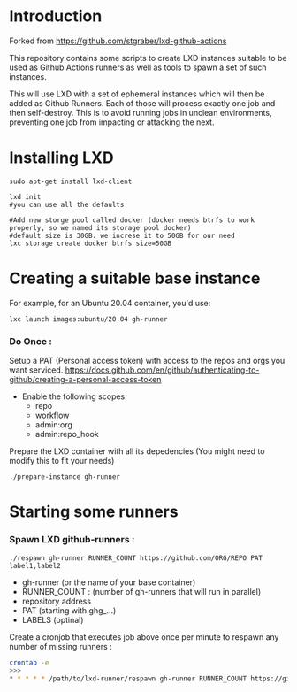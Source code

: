 # Introduction

Forked from https://github.com/stgraber/lxd-github-actions

This repository contains some scripts to create LXD instances suitable
to be used as Github Actions runners as well as tools to spawn a set of
such instances.

This will use LXD with a set of ephemeral instances which will then be
added as Github Runners. Each of those will process exactly one job and
then self-destroy. This is to avoid running jobs in unclean
environments, preventing one job from impacting or attacking the next.


# Installing LXD
```
sudo apt-get install lxd-client

lxd init
#you can use all the defaults

#Add new storge pool called docker (docker needs btrfs to work properly, so we named its storage pool docker)
#default size is 30GB. we increse it to 50GB for our need
lxc storage create docker btrfs size=50GB
```


# Creating a suitable base instance

For example, for an Ubuntu 20.04 container, you'd use:
```
lxc launch images:ubuntu/20.04 gh-runner
```

### Do Once : 

Setup a PAT (Personal access token) with access to the repos and orgs you want serviced. 
https://docs.github.com/en/github/authenticating-to-github/creating-a-personal-access-token
- Enable the following scopes:
	- repo
	-  workflow
	-  admin:org
	-  admin:repo_hook


Prepare the LXD container with all its depedencies 
(You might need to modify this to fit your needs)
```
./prepare-instance gh-runner
```

# Starting some runners

### Spawn LXD github-runners : 


```
./respawn gh-runner RUNNER_COUNT https://github.com/ORG/REPO PAT label1,label2
```

- gh-runner (or the name of your base container)
- RUNNER_COUNT : (number of gh-runners that will run in parallel)
- repository address
- PAT (starting with ghg_...)
- LABELS (optinal)

Create a cronjob that executes job above once per minute to respawn any number of missing runners :

``` bash
crontab -e
>>>
* * * * * /path/to/lxd-runner/respawn gh-runner RUNNER_COUNT https://github.com/ORG/REPO PAT 
```
